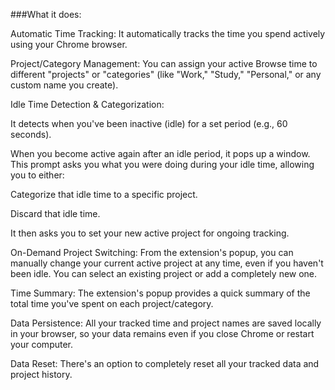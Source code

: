 ###What it does:

Automatic Time Tracking: It automatically tracks the time you spend actively using your Chrome browser.

Project/Category Management: You can assign your active Browse time to different "projects" or "categories" (like "Work," "Study," "Personal," or any custom name you create).

Idle Time Detection & Categorization:

It detects when you've been inactive (idle) for a set period (e.g., 60 seconds).

When you become active again after an idle period, it pops up a window. This prompt asks you what you were doing during your idle time, allowing you to either:

Categorize that idle time to a specific project.

Discard that idle time.

It then asks you to set your new active project for ongoing tracking.

On-Demand Project Switching: From the extension's popup, you can manually change your current active project at any time, even if you haven't been idle. You can select an existing project or add a completely new one.

Time Summary: The extension's popup provides a quick summary of the total time you've spent on each project/category.

Data Persistence: All your tracked time and project names are saved locally in your browser, so your data remains even if you close Chrome or restart your computer.

Data Reset: There's an option to completely reset all your tracked data and project history.

